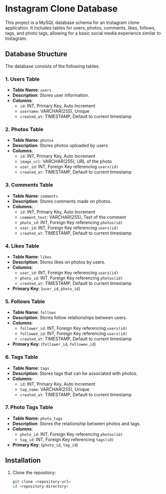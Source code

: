 # Instagram Clone Database

This project is a MySQL database schema for an Instagram clone application. It includes tables for users, photos, comments, likes, follows, tags, and photo tags, allowing for a basic social media experience similar to Instagram.

## Database Structure

The database consists of the following tables:

### 1. Users Table

- **Table Name**: `users`
- **Description**: Stores user information.
- **Columns**:
  - `id`: INT, Primary Key, Auto Increment
  - `username`: VARCHAR(255), Unique
  - `created_at`: TIMESTAMP, Default to current timestamp

### 2. Photos Table

- **Table Name**: `photos`
- **Description**: Stores photos uploaded by users.
- **Columns**:
  - `id`: INT, Primary Key, Auto Increment
  - `image_url`: VARCHAR(255), URL of the photo
  - `user_id`: INT, Foreign Key referencing `users(id)`
  - `created_at`: TIMESTAMP, Default to current timestamp

### 3. Comments Table

- **Table Name**: `comments`
- **Description**: Stores comments made on photos.
- **Columns**:
  - `id`: INT, Primary Key, Auto Increment
  - `comment_text`: VARCHAR(255), Text of the comment
  - `photo_id`: INT, Foreign Key referencing `photos(id)`
  - `user_id`: INT, Foreign Key referencing `users(id)`
  - `created_at`: TIMESTAMP, Default to current timestamp

### 4. Likes Table

- **Table Name**: `likes`
- **Description**: Stores likes on photos by users.
- **Columns**:
  - `user_id`: INT, Foreign Key referencing `users(id)`
  - `photo_id`: INT, Foreign Key referencing `photos(id)`
  - `created_at`: TIMESTAMP, Default to current timestamp
- **Primary Key**: (`user_id`, `photo_id`)

### 5. Follows Table

- **Table Name**: `follows`
- **Description**: Stores follow relationships between users.
- **Columns**:
  - `follower_id`: INT, Foreign Key referencing `users(id)`
  - `followee_id`: INT, Foreign Key referencing `users(id)`
  - `created_at`: TIMESTAMP, Default to current timestamp
- **Primary Key**: (`follower_id`, `followee_id`)

### 6. Tags Table

- **Table Name**: `tags`
- **Description**: Stores tags that can be associated with photos.
- **Columns**:
  - `id`: INT, Primary Key, Auto Increment
  - `tag_name`: VARCHAR(255), Unique
  - `created_at`: TIMESTAMP, Default to current timestamp

### 7. Photo Tags Table

- **Table Name**: `photo_tags`
- **Description**: Stores the relationship between photos and tags.
- **Columns**:
  - `photo_id`: INT, Foreign Key referencing `photos(id)`
  - `tag_id`: INT, Foreign Key referencing `tags(id)`
- **Primary Key**: (`photo_id`, `tag_id`)

## Installation

1. Clone the repository:
   ```bash
   git clone <repository-url>
   cd <repository-directory>
